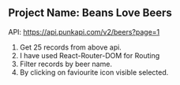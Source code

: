## Project Name: Beans Love Beers

API: https://api.punkapi.com/v2/beers?page=1

1. Get 25 records from above api.
2. I have used React-Router-DOM for Routing
3. Filter records by beer name.
5. By clicking on faviourite icon visible selected.
